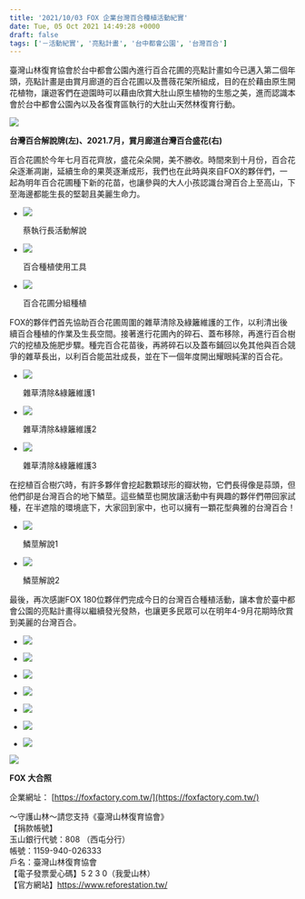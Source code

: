 ```yaml
---
title: '2021/10/03 FOX 企業台灣百合種植活動紀實'
date: Tue, 05 Oct 2021 14:49:28 +0000
draft: false
tags: ['－活動紀實', '亮點計畫', '台中都會公園', '台灣百合']
---
```


臺灣山林復育協會於台中都會公園內進行百合花圃的亮點計畫如今已邁入第二個年頭，亮點計畫是由賞月廊道的百合花圃以及薔薇花架所組成，目的在於藉由原生開花植物，讓遊客們在遊園時可以藉由欣賞大肚山原生植物的生態之美，進而認識本會於台中都會公園內以及各復育區執行的大肚山天然林復育行動。

![](https://www.reforestation.tw/wp-content/uploads/2021/10/202107盛花.jpg)

**台灣百合解說牌(左)、2021.7月，賞月廊道台灣百合盛花(右)**

百合花圃於今年七月百花齊放，盛花朵朵開，美不勝收。時間來到十月份，百合花朵逐漸凋謝，延續生命的果莢逐漸成形，我們也在此時與來自FOX的夥伴們，一起為明年百合花圃種下新的花苗，也讓參與的大人小孩認識台灣百合上至高山，下至海邊都能生長的堅韌且美麗生命力。

*   ![](https://www.reforestation.tw/wp-content/uploads/2021/10/LINE_ALBUM_2021105_211005_12.jpg)
    
    蔡執行長活動解說
    
*   ![](https://www.reforestation.tw/wp-content/uploads/2021/10/LINE_ALBUM_2021105_211005_21.jpg)
    
    百合種植使用工具
    
*   ![](https://www.reforestation.tw/wp-content/uploads/2021/10/LINE_ALBUM_2021105_211005_40.jpg)
    
    百合花圃分組種植
    

FOX的夥伴們首先協助百合花圃周圍的雜草清除及綠籬維護的工作，以利清出後續百合種植的作業及生長空間。接著進行花圃內的碎石、蓋布移除，再進行百合樹穴的挖植及施肥步驟。種完百合花苗後，再將碎石以及蓋布鋪回以免其他與百合競爭的雜草長出，以利百合能茁壯成長，並在下一個年度開出耀眼純潔的百合花。

*   ![](https://www.reforestation.tw/wp-content/uploads/2021/10/LINE_ALBUM_2021105_211005_22.jpg)
    
    雜草清除&綠籬維護1
    
*   ![](https://www.reforestation.tw/wp-content/uploads/2021/10/LINE_ALBUM_2021105_211005_38.jpg)
    
    雜草清除&綠籬維護2
    
*   ![](https://www.reforestation.tw/wp-content/uploads/2021/10/LINE_ALBUM_2021105_211005_41.jpg)
    
    雜草清除&綠籬維護3
    

在挖植百合樹穴時，有許多夥伴會挖起數顆球形的瓣狀物，它們長得像是蒜頭，但他們卻是台灣百合的地下鱗莖。這些鱗莖也開放讓活動中有興趣的夥伴們帶回家試種，在半遮陰的環境底下，大家回到家中，也可以擁有一顆花型典雅的台灣百合！

*   ![](https://www.reforestation.tw/wp-content/uploads/2021/10/LINE_ALBUM_2021105_211005_31-1.jpg)
    
    鱗莖解說1
    
*   ![](https://www.reforestation.tw/wp-content/uploads/2021/10/LINE_ALBUM_2021105_211005_32-1.jpg)
    
    鱗莖解說2
    

最後，再次感謝FOX 180位夥伴們完成今日的台灣百合種植活動，讓本會於臺中都會公園的亮點計畫得以繼續發光發熱，也讓更多民眾可以在明年4-9月花期時欣賞到美麗的台灣百合。

*   ![](https://www.reforestation.tw/wp-content/uploads/2021/10/LINE_ALBUM_2021105_211005_26.jpg)
    
*   ![](https://www.reforestation.tw/wp-content/uploads/2021/10/LINE_ALBUM_2021105_211005_28.jpg)
    
*   ![](https://www.reforestation.tw/wp-content/uploads/2021/10/LINE_ALBUM_2021105_211005_34.jpg)
    
*   ![](https://www.reforestation.tw/wp-content/uploads/2021/10/LINE_ALBUM_2021105_211005_35.jpg)
    
*   ![](https://www.reforestation.tw/wp-content/uploads/2021/10/LINE_ALBUM_2021105_211005_36.jpg)
    
*   ![](https://www.reforestation.tw/wp-content/uploads/2021/10/LINE_ALBUM_2021105_211005_37.jpg)
    
*   ![](https://www.reforestation.tw/wp-content/uploads/2021/10/LINE_ALBUM_2021105_211005_39.jpg)
    

![](https://www.reforestation.tw/wp-content/uploads/2021/10/LINE_ALBUM_2021105_211005_8.jpg)

**FOX 大合照**

企業網址： [https://foxfactory.com.tw/](https://foxfactory.com.tw/)

～守護山林～請您支持《臺灣山林復育協會》  
【捐款帳號】  
玉山銀行代號：808 （西屯分行）  
帳號：1159-940-026333  
戶名：臺灣山林復育協會  
【電子發票愛心碼】5 2 3 0（我愛山林）  
【官方網站】https://www.reforestation.tw/